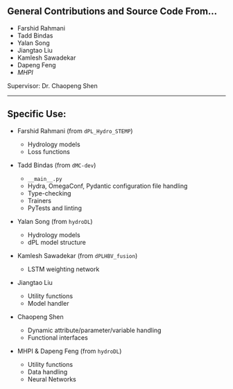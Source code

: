 ## General Contributions and Source Code From...
- Farshid Rahmani
- Tadd Bindas
- Yalan Song
- Jiangtao Liu
- Kamlesh Sawadekar
- Dapeng Feng
- *MHPI*

Supervisor: Dr. Chaopeng Shen

---

## Specific Use:
- Farshid Rahmani (from `dPL_Hydro_STEMP`)
    - Hydrology models
    - Loss functions

- Tadd Bindas (from `dMC-dev`)
    - `__main__.py`
    - Hydra, OmegaConf, Pydantic configuration file handling 
    - Type-checking
    - Trainers
    - PyTests and linting

- Yalan Song (from `hydroDL`)
    - Hydrology models 
    - dPL model structure

- Kamlesh Sawadekar (from `dPLHBV_fusion`)
    - LSTM weighting network

- Jiangtao Liu 
    - Utility functions
    - Model handler

- Chaopeng Shen
    - Dynamic attribute/parameter/variable handling
    - Functional interfaces

- MHPI & Dapeng Feng (from `hydroDL`)
    - Utility functions
    - Data handling
    - Neural Networks
    